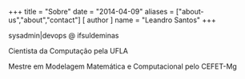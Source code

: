 +++
title = "Sobre"
date = "2014-04-09"
aliases = ["about-us","about","contact"]
[ author ]
  name = "Leandro Santos"
+++

sysadmin|devops @ ifsuldeminas

Cientista da Computação pela UFLA

Mestre em Modelagem Matemática e Computacional pelo CEFET-Mg